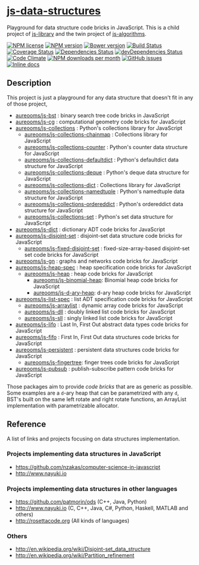 [js-data-structures](http://aureooms.github.io/js-data-structures)
==

Playground for data structure code bricks in JavaScript. This is a child project of [js-library](https://github.com/aureooms/js-library) and the twin project of [js-algorithms](https://github.com/aureooms/js-algorithms).

[![NPM license](http://img.shields.io/npm/l/aureooms-js-data-structures.svg?style=flat)](https://raw.githubusercontent.com/aureooms/js-data-structures/master/LICENSE)
[![NPM version](http://img.shields.io/npm/v/aureooms-js-data-structures.svg?style=flat)](https://www.npmjs.org/package/aureooms-js-data-structures)
[![Bower version](http://img.shields.io/bower/v/aureooms-js-data-structures.svg?style=flat)](http://bower.io/search/?q=aureooms-js-data-structures)
[![Build Status](http://img.shields.io/travis/aureooms/js-data-structures.svg?style=flat)](https://travis-ci.org/aureooms/js-data-structures)
[![Coverage Status](http://img.shields.io/coveralls/aureooms/js-data-structures.svg?style=flat)](https://coveralls.io/r/aureooms/js-data-structures)
[![Dependencies Status](http://img.shields.io/david/aureooms/js-data-structures.svg?style=flat)](https://david-dm.org/aureooms/js-data-structures#info=dependencies)
[![devDependencies Status](http://img.shields.io/david/dev/aureooms/js-data-structures.svg?style=flat)](https://david-dm.org/aureooms/js-data-structures#info=devDependencies)
[![Code Climate](http://img.shields.io/codeclimate/github/aureooms/js-data-structures.svg?style=flat)](https://codeclimate.com/github/aureooms/js-data-structures)
[![NPM downloads per month](http://img.shields.io/npm/dm/aureooms-js-data-structures.svg?style=flat)](https://www.npmjs.org/package/aureooms-js-data-structures)
[![GitHub issues](http://img.shields.io/github/issues/aureooms/js-data-structures.svg?style=flat)](https://github.com/aureooms/js-data-structures/issues)
[![Inline docs](http://inch-ci.org/github/aureooms/js-data-structures.svg?branch=master&style=shields)](http://inch-ci.org/github/aureooms/js-data-structures)

## Description

This project is just a playground for any data structure
that doesn't fit in any of those project,

  - [aureooms/js-bst](https://github.com/aureooms/js-bst) : binary search tree code bricks in JavaScript
  - [aureooms/js-cg](https://github.com/aureooms/js-cg) : computational geometry code bricks for JavaScript
  - [aureooms/js-collections](https://github.com/aureooms/js-collections) :  Python's collections library for JavaScript
    - [aureooms/js-collections-chainmap](https://github.com/aureooms/js-collections-chainmap) :  Collections library for JavaScript
    - [aureooms/js-collections-counter](https://github.com/aureooms/js-collections-counter) :  Python's counter data structure for JavaScript
    - [aureooms/js-collections-defaultdict](https://github.com/aureooms/js-collections-defaultdict) :  Python's defaultdict data structure for JavaScript
    - [aureooms/js-collections-deque](https://github.com/aureooms/js-collections-deque) :  Python's deque data structure for JavaScript
    - [aureooms/js-collections-dict](https://github.com/aureooms/js-collections-dict) :  Collections library for JavaScript
    - [aureooms/js-collections-namedtuple](https://github.com/aureooms/js-collections-namedtuple) :  Python's namedtuple data structure for JavaScript
    - [aureooms/js-collections-ordereddict](https://github.com/aureooms/js-collections-ordereddict) :  Python's ordereddict data structure for JavaScript
    - [aureooms/js-collections-set](https://github.com/aureooms/js-collections-set) :  Python's set data structure for JavaScript
  - [aureooms/js-dict](https://github.com/aureooms/js-dict) : dictionary ADT code bricks for JavaScript
  - [aureooms/js-disjoint-set](https://github.com/aureooms/js-disjoint-set) : disjoint-set data structure code bricks for JavaScript
    - [aureooms/js-fixed-disjoint-set](https://github.com/aureooms/js-fixed-disjoint-set) : fixed-size-array-based disjoint-set set code bricks for JavaScript
  - [aureooms/js-gn](https://github.com/aureooms/js-gn) : graphs and networks code bricks for JavaScript
  - [aureooms/js-heap-spec](https://github.com/aureooms/js-heap-spec) : heap specification code bricks for JavaScript
    - [aureooms/js-heap](https://github.com/aureooms/js-heap) : heap code bricks for JavaScript
      - [aureooms/js-binomial-heap](https://github.com/aureooms/js-binomial-heap): Binomial heap code bricks for JavaScript
      - [aureooms/js-d-ary-heap](https://github.com/aureooms/js-d-ary-heap): d-ary heap code bricks for JavaScript
  - [aureooms/js-list-spec](https://github.com/aureooms/js-list-spec) : list ADT specification code bricks for JavaScript
    - [aureooms/js-arraylist](https://github.com/aureooms/js-arraylist) : dynamic array code bricks for JavaScript
    - [aureooms/js-dll](https://github.com/aureooms/js-dll) : doubly linked list code bricks for JavaScript
    - [aureooms/js-sll](https://github.com/aureooms/js-sll) : singly linked list code bricks for JavaScript
  - [aureooms/js-lifo](https://github.com/aureooms/js-lifo) : Last In, First Out abstract data types code bricks for JavaScript
  - [aureooms/js-fifo](https://github.com/aureooms/js-fifo) : First In, First Out data structures code bricks for JavaScript
  - [aureooms/js-persistent](https://github.com/aureooms/js-persistent) : persistent data structures code bricks for JavaScript
    - [aureooms/js-fingertree](https://github.com/aureooms/js-fingertree): finger trees code bricks for JavaScript
  - [aureooms/js-pubsub](https://github.com/aureooms/js-pubsub) : publish-subscribe pattern code bricks for JavaScript

Those packages aim to provide *code bricks* that are as generic as possible.
Some examples are a `d`-ary heap that can be parametrized with any `d`, BST's
built on the same left rotate and right rotate functions, an ArrayList
implementation with parametrizable allocator.

## Reference

A list of links and projects focusing on data structures implementation.

### Projects implementing data structures in JavaScript

  - https://github.com/nzakas/computer-science-in-javascript
  - http://www.nayuki.io

### Projects implementing data structures in other languages

  - https://github.com/patmorin/ods (C++, Java, Python)
  - http://www.nayuki.io (C, C++, Java, C#, Python, Haskell, MATLAB and others)
  - http://rosettacode.org (All kinds of languages)

### Others

  - http://en.wikipedia.org/wiki/Disjoint-set_data_structure
  - http://en.wikipedia.org/wiki/Partition_refinement
